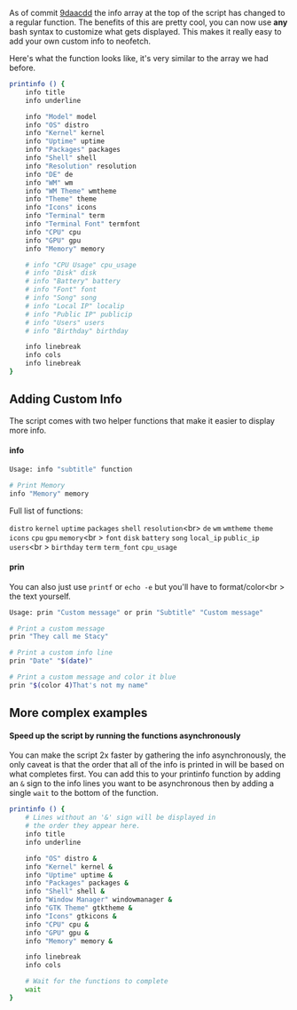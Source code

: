 As of commit [9daacdd](https://github.com/dylanaraps/fetch/commit/9daacddda1d0adca9df1ff8e9aad13d974c09314) the info array at the top of the script has changed to a regular function. The benefits of this are pretty cool, you can now use **any** bash syntax to customize what gets displayed. This makes it really easy to add your own custom info to neofetch.

Here's what the function looks like, it's very similar to the array we had before.

```sh
printinfo () {
    info title
    info underline

    info "Model" model
    info "OS" distro
    info "Kernel" kernel
    info "Uptime" uptime
    info "Packages" packages
    info "Shell" shell
    info "Resolution" resolution
    info "DE" de
    info "WM" wm
    info "WM Theme" wmtheme
    info "Theme" theme
    info "Icons" icons
    info "Terminal" term
    info "Terminal Font" termfont
    info "CPU" cpu
    info "GPU" gpu
    info "Memory" memory

    # info "CPU Usage" cpu_usage
    # info "Disk" disk
    # info "Battery" battery
    # info "Font" font
    # info "Song" song
    # info "Local IP" localip
    # info "Public IP" publicip
    # info "Users" users
    # info "Birthday" birthday

    info linebreak
    info cols
    info linebreak
}

```

## Adding Custom Info

The script comes with two helper functions that make it easier to display more info.

#### info

```sh
Usage: info "subtitle" function

# Print Memory
info "Memory" memory
```

Full list of functions:

`distro` `kernel` `uptime` `packages` `shell` `resolution`<br\>
`de` `wm` `wmtheme` `theme` `icons` `cpu` `gpu` `memory`<br \>
`font` `disk` `battery` `song` `local_ip` `public_ip` `users`<br \>
`birthday` `term` `term_font`  `cpu_usage`

#### prin

You can also just use `printf` or `echo -e` but you'll have to format/color<br \>
the text yourself.

```sh
Usage: prin "Custom message" or prin "Subtitle" "Custom message"

# Print a custom message
prin "They call me Stacy"

# Print a custom info line
prin "Date" "$(date)"

# Print a custom message and color it blue
prin "$(color 4)That's not my name"

```

## More complex examples

#### Speed up the script by running the functions asynchronously

You can make the script 2x faster by gathering the info asynchronously, the only caveat is that the order that all of the info is printed in will be based on what completes first. You can add this to your printinfo function by adding an `&` sign to the info lines you want to be asynchronous then by adding a single `wait` to the bottom of the function.

```sh
printinfo () {
    # Lines without an '&' sign will be displayed in 
    # the order they appear here.
    info title
    info underline

    info "OS" distro &
    info "Kernel" kernel &
    info "Uptime" uptime &
    info "Packages" packages &
    info "Shell" shell &
    info "Window Manager" windowmanager &
    info "GTK Theme" gtktheme &
    info "Icons" gtkicons &
    info "CPU" cpu &
    info "GPU" gpu &
    info "Memory" memory &

    info linebreak
    info cols

    # Wait for the functions to complete
    wait
}
```